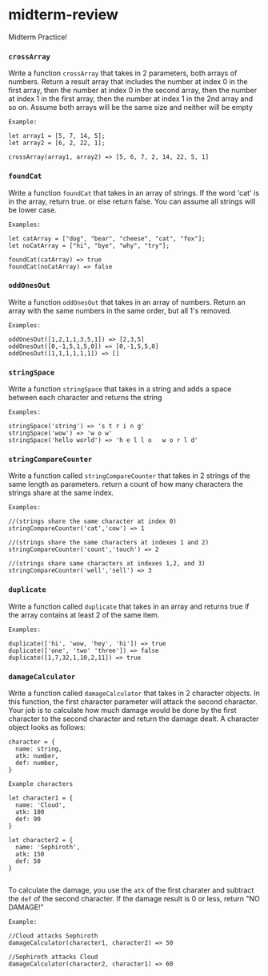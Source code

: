 # midterm-review

Midterm Practice!

### `crossArray`

Write a function `crossArray` that takes in 2 parameters, both arrays of numbers.
Return a result array that includes the number at index 0 in the first array,
then the number at index 0 in the second array, then the number at index 1
in the first array, then the number at index 1 in the 2nd array and so on.
Assume both arrays will be the same size and neither will be empty

```
Example:

let array1 = [5, 7, 14, 5];
let array2 = [6, 2, 22, 1];

crossArray(array1, array2) => [5, 6, 7, 2, 14, 22, 5, 1]
```

### `foundCat`

Write a function `foundCat` that takes in an array of strings.
If the word 'cat' is in the array, return true.  or else return false.
You can assume all strings will be lower case.


```
Examples:

let catArray = ["dog", "bear", "cheese", "cat", "fox"];
let noCatArray = ["hi", "bye", "why", "try"];

foundCat(catArray) => true
foundCat(noCatArray) => false
```

### `oddOnesOut`

Write a function `oddOnesOut` that takes in an array of numbers.
Return an array with the same numbers in the same order, but all 1's removed.  


```
Examples:

oddOnesOut([1,2,1,1,3,5,1]) => [2,3,5]
oddOnesOut([0,-1,5,1,5,0]) => [0,-1,5,5,0]
oddOnesOut([1,1,1,1,1,1]) => []
```

### `stringSpace`

Write a function `stringSpace` that takes in a string and adds a space between each character
and returns the string

```
Examples:

stringSpace('string') => 's t r i n g'
stringSpace('wow') => 'w o w'
stringSpace('hello world') => 'h e l l o   w o r l d'
```

### `stringCompareCounter`

Write a function called `stringCompareCounter` that takes in 2 strings of the same length
as parameters.  return a count of how many characters the strings share at the same index.
```
Examples:

//(strings share the same character at index 0)
stringCompareCounter('cat','cow') => 1 

//(strings share the same characters at indexes 1 and 2)
stringCompareCounter('count','touch') => 2 

//(strings share same characters at indexes 1,2, and 3)
stringCompareCounter('well','sell') => 3 
```

### `duplicate`

Write a function called `duplicate` that takes in an array and returns true if the array 
contains at least 2 of the same item.

```
Examples:

duplicate(['hi', 'wow, 'hey', 'hi']) => true
duplicate(['one', 'two' 'three']) => false
duplicate([1,7,32,1,10,2,11]) => true

```

### `damageCalculator`

Write a function called `damageCalculator` that takes in 2 character objects. 
In this function, the first character parameter will attack the second character.
Your job is to calculate how much damage would be done by the first character to the second character and return the damage dealt.
A character object looks as follows:

```
character = {
  name: string,
  atk: number,
  def: number,
}

Example characters

let character1 = {
  name: 'Cloud',
  atk: 100
  def: 90
}

let character2 = {
  name: 'Sephiroth',
  atk: 150
  def: 50
}


```
To calculate the damage, you use the `atk` of the first charater and subtract the `def` of the second character.
If the damage result is 0 or less, return "NO DAMAGE!"

```
Example:

//Cloud attacks Sephiroth
damageCalculator(character1, character2) => 50 

//Sephiroth attacks Cloud
damageCalculator(character2, character1) => 60 

```
